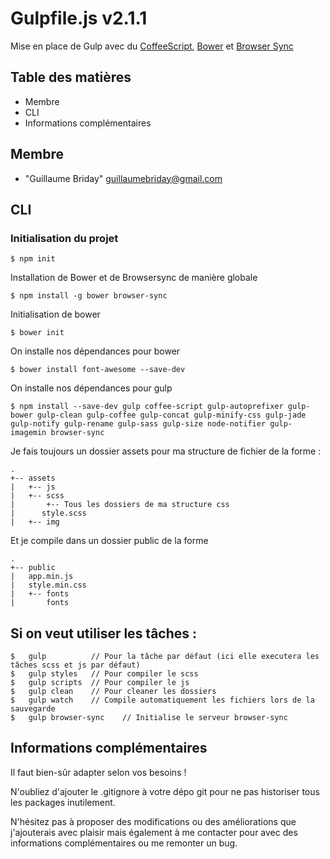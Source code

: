 # Gulpfile.js v2.1.1

Mise en place de Gulp avec du [CoffeeScript](http://coffeescript.org), [Bower](http://bower.io) et [Browser Sync](https://www.browsersync.io/)

## Table des matières

* Membre
* CLI
* Informations complémentaires

## Membre

* "Guillaume Briday" <guillaumebriday@gmail.com>

## CLI

### Initialisation du projet

```
$ npm init
```

Installation de Bower et de Browsersync de manière globale

```
$ npm install -g bower browser-sync
```

Initialisation de bower

```
$ bower init
```

On installe nos dépendances pour bower

```
$ bower install font-awesome --save-dev
```

On installe nos dépendances pour gulp

```
$ npm install --save-dev gulp coffee-script gulp-autoprefixer gulp-bower gulp-clean gulp-coffee gulp-concat gulp-minify-css gulp-jade gulp-notify gulp-rename gulp-sass gulp-size node-notifier gulp-imagemin browser-sync
```

Je fais toujours un dossier assets pour ma structure de fichier de la forme :

```
.
+-- assets
|   +-- js
|   +-- scss
|       +-- Tous les dossiers de ma structure css
|      style.scss
|   +-- img
```

Et je compile dans un dossier public de la forme

```
.
+-- public
|   app.min.js
|   style.min.css
|   +-- fonts
|       fonts
```

## Si on veut utiliser les tâches :

```
$   gulp          // Pour la tâche par défaut (ici elle executera les tâches scss et js par défaut)
$   gulp styles   // Pour compiler le scss
$   gulp scripts  // Pour compiler le js
$   gulp clean    // Pour cleaner les dossiers
$   gulp watch    // Compile automatiquement les fichiers lors de la sauvegarde
$   gulp browser-sync    // Initialise le serveur browser-sync
```

## Informations complémentaires

Il faut bien-sûr adapter selon vos besoins !

N'oubliez d'ajouter le .gitignore à votre dépo git pour ne pas historiser tous les packages inutilement.

N'hésitez pas à proposer des modifications ou des améliorations que j'ajouterais avec plaisir mais également à me contacter pour avec des informations complémentaires ou me remonter un bug.
